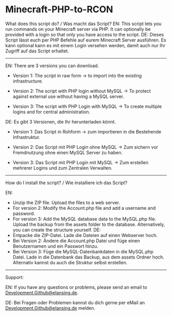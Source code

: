 # Minecraft-PHP-to-RCON
What does this script do? / Was macht das Script?
EN: This script lets you run commands on your Minecraft server via PHP. It can optionally be provided with a login so that only you have access to the script.
DE: Dieses Script lässt euch per PHP Befehle auf eurem Minecraft Server ausführen. Es kann optional kann es mit einem Login versehen werden, damit auch nur Ihr Zugriff auf das Script erhaltet.

-----

EN: There are 3 versions you can download.

  - Version 1: The script in raw form -> to import into the existing infrastructure.

  - Version 2: The script with PHP login without MySQL -> To protect against external use without having a MySQL server.

  - Version 3: The script with PHP Login with MySQL -> To create multiple logins and for central administration.

DE: Es gibt 3 Versionen, die Ihr herunterladen könnt.

  - Version 1: Das Script in Rohform -> zum importieren in die Bestehende Infrastruktur.

  - Version 2: Das Script mit PHP Login ohne MySQL -> Zum sichern vor Fremdnutzung ohne einen MySQL Server zu  haben.

  - Version 3: Das Script mit PHP Login mit MySQL -> Zum erstellen mehrerer Logins und zum Zentralen Verwalten.

-----

How do I install the script? / Wie installiere ich das Script?

EN: 
  - Unzip the ZIP file. Upload the files to a web server.
  - For version 2: Modify the Account.php file and add a username and password.
  - For version 3: Add the MySQL database data to the MySQL.php file. Upload the backup from the assets folder to the database. Alternatively, you can create the structure yourself.
DE:
  - Entpacke die ZIP-Datei. Lade die Dateien auf einen Webserver hoch.
  - Bei Version 2: Ändere die Account.php Datei und füge einen Benutzernamen und ein Passwort hinzu.
  - Bei Version 3: Füge die MySQL-Datenbankdaten in die MySQL.php Datei. Lade in die Datenbank das Backup, aus dem assets Ordner hoch. Alternativ kannst du auch die Struktur selbst erstellen.

-----

Support:

EN: If you have any questions or problems, please send an email to Development.Github@elansing.de.

DE: Bei Fragen oder Problemen kannst du dich gerne per eMail an Development.Github@elansing.de melden.
